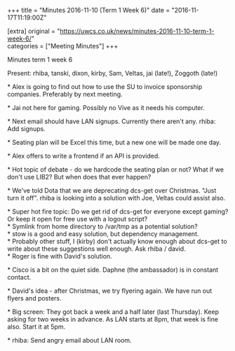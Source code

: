 +++
title = "Minutes 2016-11-10 (Term 1 Week 6)"
date = "2016-11-17T11:19:00Z"

[extra]
original = "https://uwcs.co.uk/news/minutes-2016-11-10-term-1-week-6/"    
categories = ["Meeting Minutes"]
+++

<p>Minutes term 1 week 6<br/></p>

<!-- more -->

Present: rhiba, tanski, dixon, kirby, Sam, Veltas, jai (late\!), Zoggoth (late\!)

\* Alex is going to find out how to use the SU to invoice sponsorship companies.
Preferably by next meeting.

\* Jai not here for gaming. Possibly no Vive as it needs his computer.

\* Next email should have LAN signups. Currently there aren't any. rhiba: Add
signups.

\* Seating plan will be Excel this time, but a new one will be made one day.

\* Alex offers to write a frontend if an API is provided.

\* Hot topic of debate - do we hardcode the seating plan or not? What if we
don't use LIB2? But when does that ever happen?

\* We've told Dota that we are deprecating dcs-get over Christmas. "Just turn it
off". rhiba is looking into a solution with Joe, Veltas could assist also.

\* Super hot fire topic: Do we get rid of dcs-get for everyone except gaming? Or
keep it open for free use with a logout script?  
    \* Symlink from home directory to /var/tmp as a potential solution?  
    \* stow is a good and easy solution, but dependency management.  
    \* Probably other stuff, I (kirby) don't actually know enough about dcs-get
to write about these suggestions well enough. Ask rhiba / david.  
    \* Roger is fine with David's solution.

\* Cisco is a bit on the quiet side. Daphne (the ambassador) is in constant
contact.

\* David's idea - after Christmas, we try flyering again. We have run out flyers
and posters.

\* Big screen: They got back a week and a half later (last Thursday). Keep
asking for two weeks in advance. As LAN starts at 8pm, that week is fine
also. Start it at 5pm.

\* rhiba: Send angry email about LAN room.

